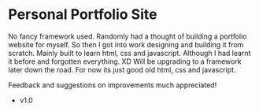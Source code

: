 # Personal Portfolio Site

No fancy framework used. Randomly had a thought of building a portfolio website for myself. So then I got into work designing and building it from scratch. Mainly built to learn html, css and javascript. Although I had learnt it before and forgotten everything. XD
Will be upgrading to a framework later down the road. For now its just good old html, css and javascript.

Feedback and suggestions on improvements much appreciated! 

- v1.0
